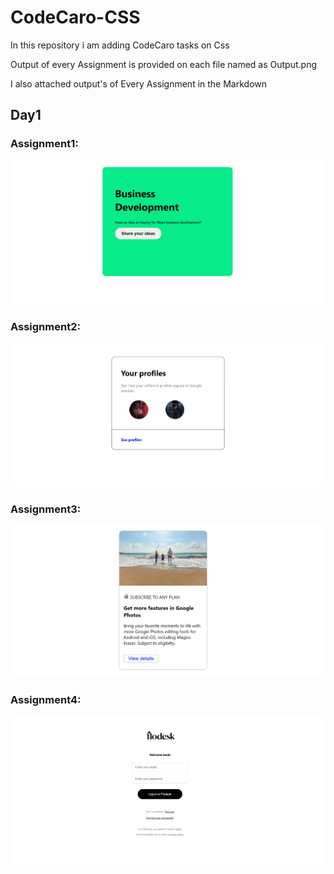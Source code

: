 # CodeCaro-CSS
In this repository i am adding CodeCaro tasks on Css
<br>

Output of every Assignment is provided on each file named as Output.png
<br>

I also attached output's of Every Assignment in the Markdown
<br>

## Day1
### Assignment1: 
![Day1 - Assignment1](Day1/Assignment1/output.png)
### Assignment2: 
![Day1 - Assignment2](Day1/Assignment2/output.png)
### Assignment3: 
![Day1 - Assignment3](Day1/Assignment3/output.png)
### Assignment4: 
![Day1 - Assignment4](Day1/Assignment4/output.png)
